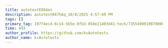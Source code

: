 ```yaml
---
title: autotestE884es
description: autotest047hAq_10/8/2025 4:57:49 PM
tags: []
primary_tag: 197f4ec4-6c14-5b5e-9fb3-058e21403d41:tech/73554900100700000996/67838200100800006287
time: 493
author_profile: https://github.com/ksAutotests
author_name: ksAutotests
---
```

